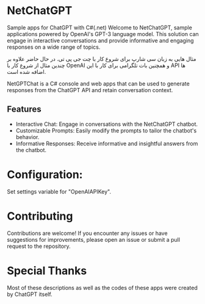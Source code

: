 # NetChatGPT
Sample apps for ChatGPT with C#(.net)
Welcome to NetChatGPT, sample applications powered by OpenAI's GPT-3 language model. This solution can engage in interactive conversations and provide informative and engaging responses on a wide range of topics.

مثال هایی به زبان سی شارپ برای شروع کار با چت جی پی تی.
در حال حاضر علاوه بر چندین مثال از شروع کار با OpenAI و همچنین بات تلگرامی برای کار با این API ها اضافه شده است.

NetGPTChat is a C# console and web apps that can be used to generate responses from the ChatGPT API and retain conversation context.

## Features
- Interactive Chat: Engage in conversations with the NetChatGPT chatbot.
- Customizable Prompts: Easily modify the prompts to tailor the chatbot's behavior.
- Informative Responses: Receive informative and insightful answers from the chatbot.


# Configuration:
Set settings variable for "OpenAIAPIKey".

# Contributing
Contributions are welcome! If you encounter any issues or have suggestions for improvements, please open an issue or submit a pull request to the repository.

# Special Thanks
Most of these descriptions as well as the codes of these apps were created by ChatGPT itself.


